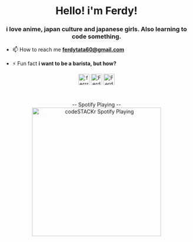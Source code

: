 <h1 align="center">Hello! i'm Ferdy!</h1>
<h3 align="center">i love anime, japan culture and japanese girls. Also learning to code something.</h3>

- 📫 How to reach me **ferdytata60@gmail.com**

- ⚡ Fun fact **i want to be a barista, but how?**

<p align="center">
<a href="https://instagram.com/ferrrmi" target="blank"><img align="center" src="https://cdn.jsdelivr.net/npm/simple-icons@3.0.1/icons/instagram.svg" alt="ferrrmi" height="30" width="30" /></a>
<a href="https://www.linkedin.com/in/ferdy-muhammad-iqbal-084013195" target="blank"><img align="center" src="https://cdn.jsdelivr.net/npm/simple-icons@3.0.1/icons/linkedin.svg" alt="Ferdy Muhammad Iqbal" height="30" width="30" /></a>
<a href="https://open.spotify.com/user/21gbr65a25pw756hoq4a7ruvi" target="blank"><img align="center" src="https://cdn.jsdelivr.net/npm/simple-icons@3.0.1/icons/spotify.svg" alt="Ferdy Muhammad Iqbal" height="30" width="30" /></a>
</p>
<br>
<p align="center">
-- Spotify Playing --
<br>
<img src="https://now-playing-codestackr.vercel.app/api/spotify-playing" alt="codeSTACKr Spotify Playing" align="center "width="350" />
</p>